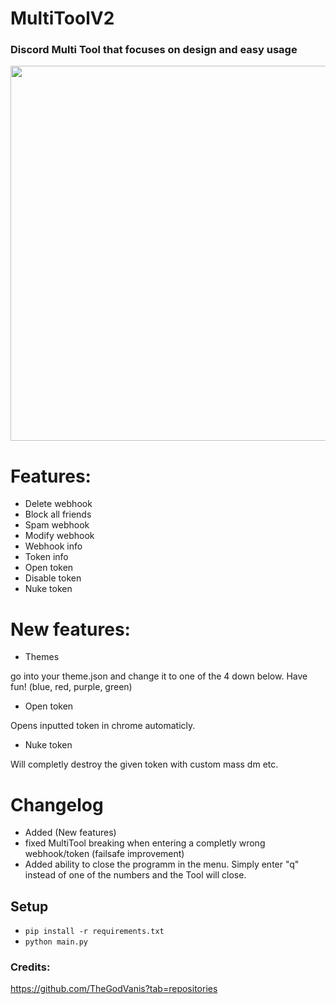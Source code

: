 # MultiToolV2
### Discord Multi Tool that focuses on design and easy usage

<img src="https://media.discordapp.net/attachments/894027053425393700/930262206187208754/unknown.png?width=790&height=310" width="600x">

# Features:
- Delete webhook
- Block all friends
- Spam webhook
- Modify webhook
- Webhook info
- Token info
- Open token
- Disable token
- Nuke token
# New features:
- Themes

go into your theme.json and change it to one of the 4 down below. Have fun! (blue, red, purple, green)


- Open token

Opens inputted token in chrome automaticly.
- Nuke token

Will completly destroy the given token with custom mass dm etc.

# Changelog
- Added (New features)
- fixed MultiTool breaking when entering a completly wrong webhook/token (failsafe improvement)
- Added ability to close the programm in the menu. Simply enter "q" instead of one of the numbers and the Tool will close.
## Setup
- ```pip install -r requirements.txt```
- ```python main.py```
### Credits:
https://github.com/TheGodVanis?tab=repositories
